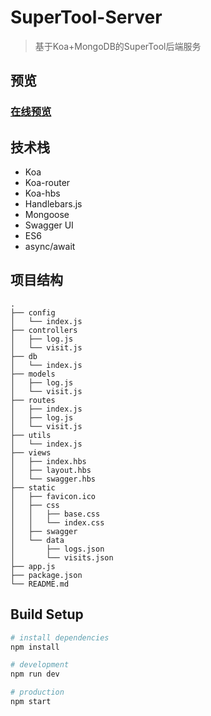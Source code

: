 # SuperTool-Server

> 基于Koa+MongoDB的SuperTool后端服务

## 预览

### [在线预览](https://igonglei.github.io/super-tool/)

## 技术栈

- Koa
- Koa-router
- Koa-hbs
- Handlebars.js
- Mongoose
- Swagger UI
- ES6
- async/await

## 项目结构
```
.
├── config
│   └── index.js
├── controllers
│   ├── log.js
│   └── visit.js
├── db
│   └── index.js
├── models
│   ├── log.js
│   └── visit.js
├── routes
│   ├── index.js
│   ├── log.js
│   └── visit.js
├── utils
│   └── index.js
├── views
│   ├── index.hbs
│   ├── layout.hbs
│   └── swagger.hbs
├── static
│   ├── favicon.ico
│   ├── css
│   │   ├── base.css
│   │   └── index.css
│   ├── swagger
│   └── data
│       ├── logs.json
│       └── visits.json
├── app.js
├── package.json
└── README.md
```

## Build Setup

``` bash
# install dependencies
npm install

# development
npm run dev

# production
npm start
```
